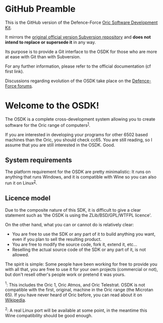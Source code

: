 # GitHub Preamble

This is the GitHub version of the Defence-Force [Oric Software Development Kit](http://osdk.defence-force.org).

It mirrors the [original official version Subversion repository](http://miniserve.defence-force.org/svn/public/pc/tools/osdk/main/) and **does not intend to replace or supersede it** in any way.

Its purpose is to provide a Git interface to the OSDK for those who are more at ease with Git than with Subversion.

For any further information, please refer to the official documentation (cf first link).

Discussions regarding evolution of the OSDK take place on the [Defence-Force forums](http://forum.defence-force.org/index.php).

# Welcome to the OSDK!

The OSDK is a complete cross-development system allowing you to create software for the Oric range of computers<sup>[1](#footnote1)</sup>.

If you are interested in developing your programs for other 6502 based machines than the Oric, you should check cc65.
You are still reading, so I assume that you are still interested in the OSDK. Good.

## System requirements

The platform requirement for the OSDK are pretty minimalistic: It runs on anything that runs Windows, and it is compatible with Wine so you can also run it on Linux<sup>[2](#footnote2)</sup>.

## Licence model

Due to the composite nature of this SDK, it is difficult to give a clear statement such as 'the OSDK is using the ZLib/BSD/GPL/WTFPL licence'.

On the other hand, what you can or cannot do is relatively clear:
- You are free to use the SDK or any part of it to build anything you want, even if you plan to sell the resulting product.
- You are free to modify the source code, fork it, extend it, etc...
- Reselling the actual source code of the SDK or any part of it, is not allowed.

The spirit is simple: Some people have been working for free to provide you with all that, you are free to use it for your own projects (commercial or not), but don't resell other's people work or pretend it was yours.

<a name="footnote1"><sup>1</sup></a>: This includes the Oric 1, Oric Atmos, and Oric Telestrat. OSDK is not compatible with the first, original, machine in the Oric range (the Microtan 65). If you have never heard of Oric before, you can read about it on [Wikipedia](https://en.wikipedia.org/wiki/Oric).

<a name="footnote2"><sup>2</sup></a>: A real Linux port will be available at some point, in the meantime this Wine compatibility should be good enough.

